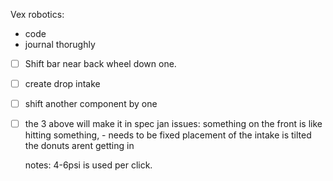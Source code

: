 Vex robotics:

- code
- journal thorughly
- [ ] Shift bar near back wheel down one.
- [ ] create drop intake
- [ ] shift another component by one
- [ ] the 3 above will make it in spec
 jan issues:
  something on the front is like hitting something, - needs to be fixed
  placement of the intake is tilted
  the donuts arent getting in

  notes:
  4-6psi is used per click.